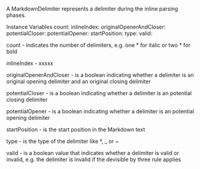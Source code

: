 A MarkdownDelimiter represents a delimiter during the inline parsing phases.

Instance Variables
	count:		<SmallInteger>
	inlineIndex:		<SmallInteger>
	originalOpenerAndCloser:		<Boolean>
	potentialCloser:		<Boolean>
	potentialOpener:		<Boolean>
	startPosition:		<SmallInteger>
	type:		<Character>
	valid:		<Boolean>

count
	- indicates the number of delimiters, e.g. one * for italic or two * for bold

inlineIndex
	- xxxxx

originalOpenerAndCloser
	- is a boolean indicating whether a delimiter is an original opening delimiter and an original closing delimiter

potentialCloser
	- is a boolean indicating whether a delimiter is an potential closing delimiter

potentialOpener
	- is a boolean indicating whether a delimiter is an potential opening delimiter

startPosition
	- is the start position in the Markdown text

type
	- is the type of the delimiter like *, _ or ~

valid
	- is a boolean value that indicates whether a delimiter is valid or invalid, e.g. the delimiter is invalid if the devisible by three rule applies
